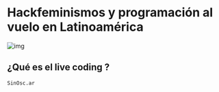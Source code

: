 # Hackfeminismos y programación al vuelo en Latinoamérica

![img](https://github.com/MarianneTeixido/hackfeminismos/tree/master/img/screen27.png)

## ¿Qué es el live coding ?

`SinOsc.ar` 




###
